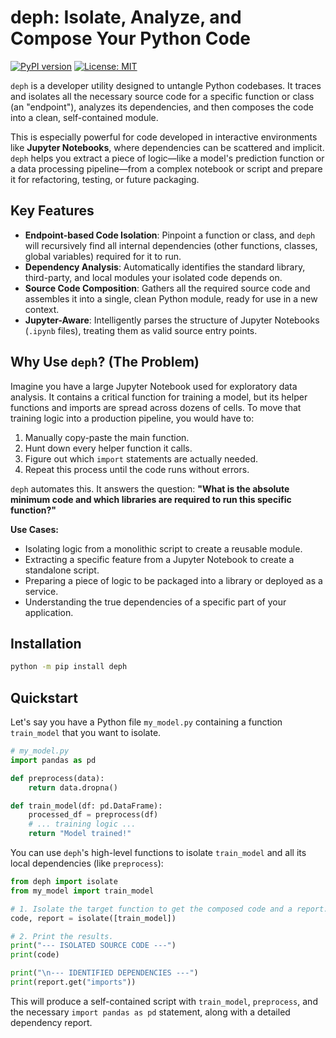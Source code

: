 # deph: Isolate, Analyze, and Compose Your Python Code

[![PyPI version](https://badge.fury.io/py/deph.svg)](https://badge.fury.io/py/deph) [![License: MIT](https://img.shields.io/badge/License-MIT-yellow.svg)](https://opensource.org/licenses/MIT)

`deph` is a developer utility designed to untangle Python codebases. It traces and isolates all the necessary source code for a specific function or class (an "endpoint"), analyzes its dependencies, and then composes the code into a clean, self-contained module.

This is especially powerful for code developed in interactive environments like **Jupyter Notebooks**, where dependencies can be scattered and implicit. `deph` helps you extract a piece of logic—like a model's prediction function or a data processing pipeline—from a complex notebook or script and prepare it for refactoring, testing, or future packaging.

## Key Features

-   **Endpoint-based Code Isolation**: Pinpoint a function or class, and `deph` will recursively find all internal dependencies (other functions, classes, global variables) required for it to run.
-   **Dependency Analysis**: Automatically identifies the standard library, third-party, and local modules your isolated code depends on.
-   **Source Code Composition**: Gathers all the required source code and assembles it into a single, clean Python module, ready for use in a new context.
-   **Jupyter-Aware**: Intelligently parses the structure of Jupyter Notebooks (`.ipynb` files), treating them as valid source entry points.

## Why Use `deph`? (The Problem)

Imagine you have a large Jupyter Notebook used for exploratory data analysis. It contains a critical function for training a model, but its helper functions and imports are spread across dozens of cells. To move that training logic into a production pipeline, you would have to:

1.  Manually copy-paste the main function.
2.  Hunt down every helper function it calls.
3.  Figure out which `import` statements are actually needed.
4.  Repeat this process until the code runs without errors.

`deph` automates this. It answers the question: **"What is the absolute minimum code and which libraries are required to run this specific function?"**

**Use Cases:**

-   Isolating logic from a monolithic script to create a reusable module.
-   Extracting a specific feature from a Jupyter Notebook to create a standalone script.
-   Preparing a piece of logic to be packaged into a library or deployed as a service.
-   Understanding the true dependencies of a specific part of your application.

## Installation
```bash
python -m pip install deph
```

## Quickstart

Let's say you have a Python file `my_model.py` containing a function `train_model` that you want to isolate.

```python
# my_model.py
import pandas as pd

def preprocess(data):
    return data.dropna()

def train_model(df: pd.DataFrame):
    processed_df = preprocess(df)
    # ... training logic ...
    return "Model trained!"
```

You can use `deph`'s high-level functions to isolate `train_model` and all its local dependencies (like `preprocess`):

```python
from deph import isolate
from my_model import train_model

# 1. Isolate the target function to get the composed code and a report.
code, report = isolate([train_model])

# 2. Print the results.
print("--- ISOLATED SOURCE CODE ---")
print(code)

print("\n--- IDENTIFIED DEPENDENCIES ---")
print(report.get("imports"))
```

This will produce a self-contained script with `train_model`, `preprocess`, and the necessary `import pandas as pd` statement, along with a detailed dependency report.